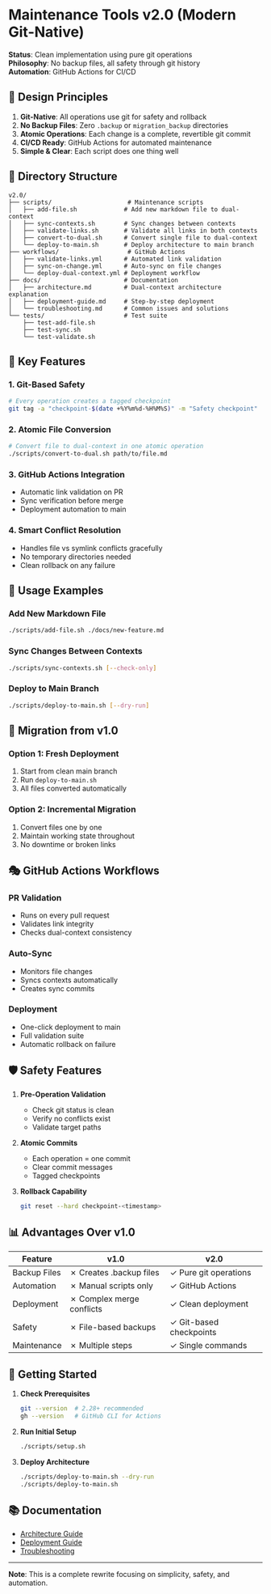 # Maintenance Tools v2.0 (Modern Git-Native)

**Status**: Clean implementation using pure git operations  
**Philosophy**: No backup files, all safety through git history  
**Automation**: GitHub Actions for CI/CD

## 🎯 Design Principles

1. **Git-Native**: All operations use git for safety and rollback
2. **No Backup Files**: Zero `.backup` or `migration_backup` directories
3. **Atomic Operations**: Each change is a complete, revertible git commit
4. **CI/CD Ready**: GitHub Actions for automated maintenance
5. **Simple & Clear**: Each script does one thing well

## 📁 Directory Structure

```
v2.0/
├── scripts/                     # Maintenance scripts
│   ├── add-file.sh             # Add new markdown file to dual-context
│   ├── sync-contexts.sh        # Sync changes between contexts
│   ├── validate-links.sh       # Validate all links in both contexts
│   ├── convert-to-dual.sh      # Convert single file to dual-context
│   └── deploy-to-main.sh       # Deploy architecture to main branch
├── workflows/                   # GitHub Actions
│   ├── validate-links.yml      # Automated link validation
│   ├── sync-on-change.yml      # Auto-sync on file changes
│   └── deploy-dual-context.yml # Deployment workflow
├── docs/                       # Documentation
│   ├── architecture.md         # Dual-context architecture explanation
│   ├── deployment-guide.md     # Step-by-step deployment
│   └── troubleshooting.md      # Common issues and solutions
└── tests/                      # Test suite
    ├── test-add-file.sh
    ├── test-sync.sh
    └── test-validate.sh
```

## 🚀 Key Features

### 1. **Git-Based Safety**
```bash
# Every operation creates a tagged checkpoint
git tag -a "checkpoint-$(date +%Y%m%d-%H%M%S)" -m "Safety checkpoint"
```

### 2. **Atomic File Conversion**
```bash
# Convert file to dual-context in one atomic operation
./scripts/convert-to-dual.sh path/to/file.md
```

### 3. **GitHub Actions Integration**
- Automatic link validation on PR
- Sync verification before merge
- Deployment automation to main

### 4. **Smart Conflict Resolution**
- Handles file vs symlink conflicts gracefully
- No temporary directories needed
- Clean rollback on any failure

## 📝 Usage Examples

### Add New Markdown File
```bash
./scripts/add-file.sh ./docs/new-feature.md
```

### Sync Changes Between Contexts
```bash
./scripts/sync-contexts.sh [--check-only]
```

### Deploy to Main Branch
```bash
./scripts/deploy-to-main.sh [--dry-run]
```

## 🔄 Migration from v1.0

### Option 1: Fresh Deployment
1. Start from clean main branch
2. Run `deploy-to-main.sh`
3. All files converted automatically

### Option 2: Incremental Migration
1. Convert files one by one
2. Maintain working state throughout
3. No downtime or broken links

## 🎭 GitHub Actions Workflows

### PR Validation
- Runs on every pull request
- Validates link integrity
- Checks dual-context consistency

### Auto-Sync
- Monitors file changes
- Syncs contexts automatically
- Creates sync commits

### Deployment
- One-click deployment to main
- Full validation suite
- Automatic rollback on failure

## 🛡️ Safety Features

1. **Pre-Operation Validation**
   - Check git status is clean
   - Verify no conflicts exist
   - Validate target paths

2. **Atomic Commits**
   - Each operation = one commit
   - Clear commit messages
   - Tagged checkpoints

3. **Rollback Capability**
   ```bash
   git reset --hard checkpoint-<timestamp>
   ```

## 📊 Advantages Over v1.0

| Feature | v1.0 | v2.0 |
|---------|------|------|
| Backup Files | ✗ Creates .backup files | ✓ Pure git operations |
| Automation | ✗ Manual scripts only | ✓ GitHub Actions |
| Deployment | ✗ Complex merge conflicts | ✓ Clean deployment |
| Safety | ✗ File-based backups | ✓ Git-based checkpoints |
| Maintenance | ✗ Multiple steps | ✓ Single commands |

## 🚦 Getting Started

1. **Check Prerequisites**
   ```bash
   git --version  # 2.28+ recommended
   gh --version   # GitHub CLI for Actions
   ```

2. **Run Initial Setup**
   ```bash
   ./scripts/setup.sh
   ```

3. **Deploy Architecture**
   ```bash
   ./scripts/deploy-to-main.sh --dry-run
   ./scripts/deploy-to-main.sh
   ```

## 📚 Documentation

- [Architecture Guide](docs/architecture.md)
- [Deployment Guide](docs/deployment-guide.md)
- [Troubleshooting](docs/troubleshooting.md)

---

**Note**: This is a complete rewrite focusing on simplicity, safety, and automation.